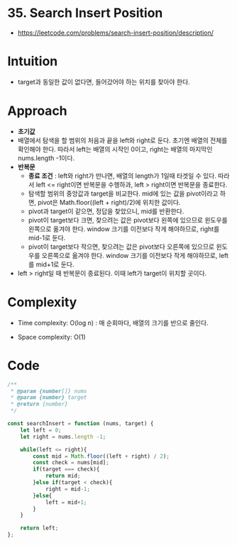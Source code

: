 # 35. Search Insert Position
- https://leetcode.com/problems/search-insert-position/description/

# Intuition

<!-- Describe your first thoughts on how to solve this problem. -->

- target과 동일한 값이 없다면, 들어갔어야 하는 위치를 찾아야 한다.

# Approach

<!-- Describe your approach to solving the problem. -->

- **초기값**
- 배열에서 탐색을 할 범위의 처음과 끝을 left와 right로 둔다. 초기엔 배열의 전체를 확인해야 한다. 따라서 left는 배열의 시작인 0이고, right는 배열의 마지막인 nums.length -1이다.
- **반복문**
  - **종료 조건** : left와 right가 만나면, 배열의 length가 1일때 타겟일 수 있다. 따라서 left <= right이면 반복문을 수헹하과, left > right이면 반복문을 종료한다. 
  - 탐색할 범위의 중앙값과 target을 비교한다. mid에 있는 값을 pivot이라고 하면, pivot은 Math.floor((left + right)/2)에 위치한 값이다.
  - pivot과 target이 같으면, 정답을 찾았으니, mid를 반환한다.
  - pivot이 target보다 크면, 찾으려는 값은 pivot보다 왼쪽에 있으므로 윈도우를 왼쪽으로 옮겨야 한다. window 크기를 이전보다 작게 해야하므로, right를 mid-1로 둔다.
  - pivot이 target보다 작으면, 찾으려는 값은 pivot보다 오른쪽에 있으므로 윈도우를 오른쪽으로 옮겨야 한다. window 크기를 이전보다 작게 해야하므로, left를 mid+1로 둔다.
- left > right일 때 반복문이 종료된다. 이때 left가 target이 위치할 곳이다.
# Complexity

- Time complexity: O(log n) : 매 순회마다, 배열의 크기를 반으로 줄인다.
<!-- Add your time complexity here, e.g. $$O(n)$$ -->

- Space complexity: O(1)
<!-- Add your space complexity here, e.g. $$O(n)$$ -->

# Code

```js
/**
 * @param {number[]} nums
 * @param {number} target
 * @return {number}
 */

const searchInsert = function (nums, target) {
    let left = 0;
    let right = nums.length -1;

    while(left <= right){
        const mid = Math.floor((left + right) / 2);
        const check = nums[mid];
        if(target === check){
            return mid;
        }else if(target < check){
            right = mid-1;
        }else{
            left = mid+1;
        }
    }

    return left;
};
```
